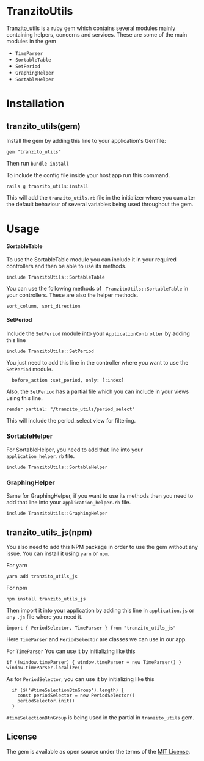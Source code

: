 # TranzitoUtils

Tranzito_utils is a ruby gem which contains several modules mainly containing helpers, concerns and services. These are some of the main modules in the gem

- `TimeParser`
- `SortableTable`
- `SetPeriod`
- `GraphingHelper`
- `SortableHelper`

# Installation

## tranzito_utils(gem)
Install the gem by adding this line to your application's Gemfile:

```
gem "tranzito_utils"
```

Then run `bundle install`

To include the config file inside your host app run this command.

```
rails g tranzito_utils:install
```

This will add the `tranzito_utils.rb` file in the initializer where you can alter the default behaviour of several variables being used throughout the gem.


# Usage

#### SortableTable

To use the SortableTable module you can include it in your required controllers and then be able to use its methods.

```
include TranzitoUtils::SortableTable
```

You can use the following methods of ` TranzitoUtils::SortableTable` in your controllers. These are also the helper methods.

```
sort_column, sort_direction
```

#### SetPeriod

Include the `SetPeriod` module into your `ApplicationController` by adding this line

```
include TranzitoUtils::SetPeriod
```

You just need to add this line in the controller where you want to use the `SetPeriod` module.

```
  before_action :set_period, only: [:index]
```

Also, the `SetPeriod` has a partial file which you can include in your views using this line.

```
render partial: "/tranzito_utils/period_select"
```

This will include the period_select view for filtering.

### SortableHelper

For SortableHelper, you need to add that line into your `application_helper.rb` file.

```
include TranzitoUtils::SortableHelper
```

### GraphingHelper

Same for GraphingHelper, if you want to use its methods then you need to add that line into your `application_helper.rb` file.

```
include TranzitoUtils::GraphingHelper
```

## tranzito_utils_js(npm)
You also need to add this NPM package in order to use the gem without any issue. You can install it using `yarn` or `npm`.

For yarn
```
yarn add tranzito_utils_js
```
For npm
```
npm install tranzito_utils_js
```

Then import it into your application by adding this line in `application.js` or any `.js` file where you need it.

```
import { PeriodSelector, TimeParser } from "tranzito_utils_js"
```
Here `TimeParser` and `PeriodSelector` are classes we can use in our app.

For `TimeParser` You can use it by initializing like this

```
if (!window.timeParser) { window.timeParser = new TimeParser() }
window.timeParser.localize()
```

As for `PeriodSelector`, you can use it by initializing like this
```
  if ($('#timeSelectionBtnGroup').length) {
    const periodSelector = new PeriodSelector()
    periodSelector.init()
  }
```
`#timeSelectionBtnGroup` is being used in the partial in `tranzito_utils` gem.
## License
The gem is available as open source under the terms of the [MIT License](https://opensource.org/licenses/MIT).
